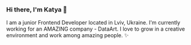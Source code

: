 ### Hi there, I'm Katya 👋

I am a junior Frontend Developer located in Lviv, Ukraine. I'm currently working for an AMAZING company - DataArt. I love to grow in a creative environment and work among amazing people. :sparkles:
